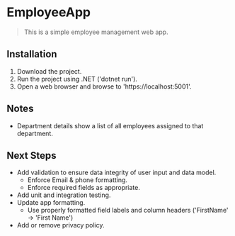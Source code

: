 # EmployeeApp
> This is a simple employee management web app.

## Installation

1. Download the project.
2. Run the project using .NET ('dotnet run').
3. Open a web browser and browse to 'https://localhost:5001'.

## Notes

* Department details show a list of all employees assigned to that department.

## Next Steps

* Add validation to ensure data integrity of user input and data model.
    * Enforce Email & phone formatting.
    * Enforce required fields as appropriate.
* Add unit and integration testing.
* Update app formatting.
    * Use properly formatted field labels and column headers ('FirstName' -> 'First Name')
* Add or remove privacy policy.
